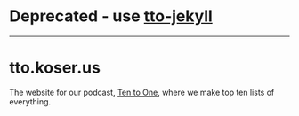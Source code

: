 # Deprecated - use [tto-jekyll](https://github.com/briankoser/tto-jekyll)

----

# tto.koser.us
The website for our podcast, [Ten to One](http://tto.koser.us), where we make top ten lists of everything.
